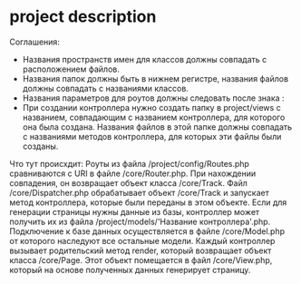 # project description
Соглашения:
- Названия пространств имен для классов должны совпадать с расположением файлов.
- Названия папок должны быть в нижнем регистре, названия файлов должны совпадать с названиями классов.
- Названия параметров для роутов должны следовать после знака :
- При создании контроллера нужно создать папку в project/views с названием, совпадающим с названием
контроллера, для которого она была создана. Названия файлов в этой папке должны совпадать с
названиями методов контроллера, для которых эти файлы были созданы.

Что тут происхдит:
Роуты из файла /project/config/Routes.php сравниваются с URI в файле /core/Router.php. При нахождении
совпадения, он возвращает объект класса /core/Track. Файл /core/Dispatcher.php обрабатывает объект
/core/Track и запускает метод контроллера, которые были переданы в этом объекте. Если для генерации страницы
нужны данные из базы, контроллер может получить их из файла /project/models/'Название контроллера'.php.
Подключение к базе данных осуществляется в файле /core/Model.php от которого наследуют все остальные модели.
Каждый контроллер вызывает родительский метод render, который возвращает объект класса /core/Page.
Этот объект помещается в файл /core/View.php, который на основе полученных данных генерирует страницу.
